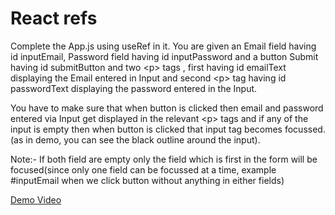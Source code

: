 # React refs

Complete the App.js using useRef in it.
You are given an Email field having id inputEmail, Password field having id inputPassword and a button Submit having id submitButton and two &lt;p&gt; tags , first having id emailText displaying the Email entered in Input and second &lt;p&gt; tag having id passwordText displaying the password entered in the Input.

You have to make sure that when button is clicked then email and password entered via Input get displayed in the relevant &lt;p&gt; tags and if any of the input is empty then when button is clicked that input tag becomes focussed.(as in demo, you can see the black outline around the input).

Note:- If both field are empty only the field which is first in the form will be focused(since only one field can be focussed at a time, example #inputEmail when we click button without anything in either fields)

[Demo Video](https://d3dyfaf3iutrxo.cloudfront.net/general/upload/329328239d69443ca9df47a8c2a90553.webm)